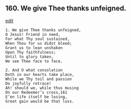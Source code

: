 
## 160.  We give Thee thanks unfeigned.
[edit](https://docs.google.com/document/d/1p3S1BE3P5ipb%2Dwzsfe7age9QjI4zXZWk/edit?mode=html)



    1. We give Thee thanks unfeigned,
    O Jesus! Friend in need,
    For what Thy soul sustained,
    When Thou for us didst bleed; 
    Grant us to lean unshaken 
    Upon Thy faithfulness;
    Until to glory taken,
    We see Thee face to face.

    2. And O what consolation
    Doth in our hearts take place, 
    While we Thy toil and passion 
    Do joyfully retrace!
    Ah! should we, while thus musing 
    On our Redeemer’s cross,161
    E’en life itself be losing,
    Great gain would be that loss.
